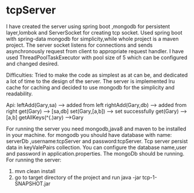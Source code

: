 # tcpServer
I have created the server using spring boot ,mongodb for persistent layer,lombok and ServerSocket for creating tcp socket.
Used spring boot with spring-data mongodb for simplicity,while whole project is a maven project.
The server socket listens for connections and sends   asynchronously request from client to appropriate  request handler.
I have used ThreadPoolTaskExecutor with pool size of 5 which can be configured and changed desired.

Difficulties:
Tried to make the code as simplest as at can be, and dedicated a lot of time to the design of the server.
The server is implemented lru cache for caching and decided to use mongodb for the simplicity and readability.

Api:
leftAdd(Gary,sa) --> added from left
rightAdd(Gary,db) --> added from right
get(Gary) --> [sa,db]
set(Gary,[a,b]) --> set successfully
get(Gary) --> [a,b]
getAllKeys(^(.)ary) -->Gary


For running the server you need mongodb,java8 and maven to be installed in your machine.
for mongodb you should have database with name: serverDb ,username:tcpServer and password:tcpServer.
Tcp server persist data in keyValePairs collection.
You can configure the database name,user and password in application.properties.
The mongoDb should be running.
For running the server:
1. mvn clean install
2. go to target directory of the project and run java -jar tcp-1-SNAPSHOT.jar
